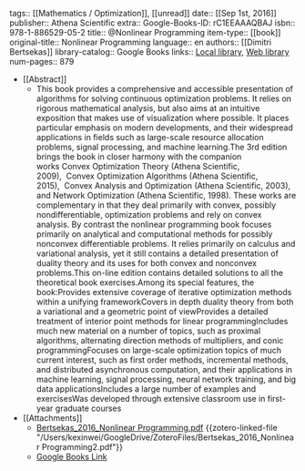 tags:: [[Mathematics / Optimization]], [[unread]]
date:: [[Sep 1st, 2016]]
publisher:: Athena Scientific
extra:: Google-Books-ID: rC1EEAAAQBAJ
isbn:: 978-1-886529-05-2
title:: @Nonlinear Programming
item-type:: [[book]]
original-title:: Nonlinear Programming
language:: en
authors:: [[Dimitri Bertsekas]]
library-catalog:: Google Books
links:: [Local library](zotero://select/library/items/DJ2S8ALC), [Web library](https://www.zotero.org/users/6786528/items/DJ2S8ALC)
num-pages:: 879

- [[Abstract]]
	- This book provides a comprehensive and accessible presentation of algorithms for solving continuous optimization problems. It relies on rigorous mathematical analysis, but also aims at an intuitive exposition that makes use of visualization where possible. It places particular emphasis on modern developments, and their widespread applications in fields such as large-scale resource allocation problems, signal processing, and machine learning.The 3rd edition brings the book in closer harmony with the companion works Convex Optimization Theory (Athena Scientific, 2009),  Convex Optimization Algorithms (Athena Scientific, 2015),  Convex Analysis and Optimization (Athena Scientific, 2003), and Network Optimization (Athena Scientific, 1998). These works are complementary in that they deal primarily with convex, possibly nondifferentiable, optimization problems and rely on convex analysis. By contrast the nonlinear programming book focuses primarily on analytical and computational methods for possibly nonconvex differentiable problems. It relies primarily on calculus and variational analysis, yet it still contains a detailed presentation of duality theory and its uses for both convex and nonconvex problems.This on-line edition contains detailed solutions to all the theoretical book exercises.Among its special features, the book:Provides extensive coverage of iterative optimization methods within a unifying frameworkCovers in depth duality theory from both a variational and a geometric point of viewProvides a detailed treatment of interior point methods for linear programmingIncludes much new material on a number of topics, such as proximal algorithms, alternating direction methods of multipliers, and conic programmingFocuses on large-scale optimization topics of much current interest, such as first order methods, incremental methods, and distributed asynchronous computation, and their applications in machine learning, signal processing, neural network training, and big data applicationsIncludes a large number of examples and exercisesWas developed through extensive classroom use in first-year graduate courses
- [[Attachments]]
	- [Bertsekas_2016_Nonlinear Programming.pdf](zotero://select/library/items/FLWSCCSJ) {{zotero-linked-file "/Users/kexinwei/GoogleDrive/ZoteroFiles/Bertsekas_2016_Nonlinear Programming2.pdf"}}
	- [Google Books Link](https://books.google.com.sg/books?id=rC1EEAAAQBAJ)